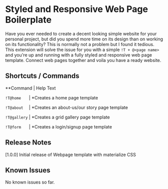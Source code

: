 # Styled and Responsive Web Page Boilerplate

Have you ever needed to create a decent looking simple website for your personal project, but did you spend more time on its design than on working on its functionality?
This is normally not a problem but I found it tedious. This extension will solve the issue for you with a simple `!T + @<page name>` and you're up and running with a fully styled and responsive web page template. Connect web pages together and voila you have a ready website.

## Shortcuts / Commands

**Command      |     Help Text

`!T@home   `   |     *Creates a home page template

`!T@about  `   |     *Creates an about-us/our story page template

`!T@gallery`   |     *Creates a grid gallery page template

`!T@form   `   |     *Creates a login/signup page template

## Release Notes

[1.0.0]
Initial release of Webpage template with materialize CSS

## Known Issues

No known issues so far.
